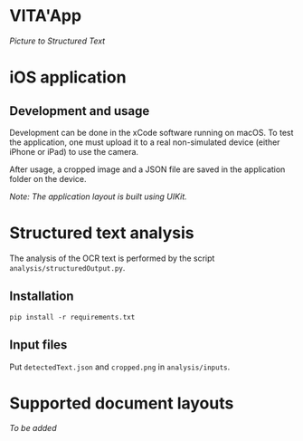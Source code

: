# VITA'App

_Picture to Structured Text_


# iOS application

## Development and usage

Development can be done in the xCode software running on macOS. To test the application, one must upload it to a real non-simulated device (either iPhone or iPad) to use the camera.

After usage, a cropped image and a JSON file are saved in the application folder on the device.

_Note: The application layout is built using UIKit._


# Structured text analysis

The analysis of the OCR text is performed by the script `analysis/structuredOutput.py`.

## Installation

```
pip install -r requirements.txt
```

## Input files

Put `detectedText.json` and `cropped.png` in `analysis/inputs`.


# Supported document layouts

_To be added_

